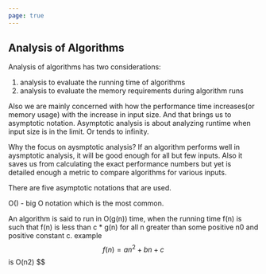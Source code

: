 ```yaml
---
page: true
---
```

## Analysis of Algorithms

Analysis of algorithms has two considerations:
1) analysis to evaluate the running time of algorithms
2) analysis to evaluate the memory requirements during algorithm runs

Also we are mainly concerned with how the performance time increases(or memory usage) with the increase in input size.
And that brings us to asymptotic notation.
Asymptotic analysis is about analyzing runtime when input size is in the limit. Or tends to infinity.
 
Why the focus on aysmptotic analysis?
If an algorithm performs well in aysmptotic analysis, it will be good enough for all but few inputs.
Also it saves us from calculating the exact performance numbers but yet is detailed enough a metric to compare algorithms for various inputs.


There are five asymptotic notations that are used.

O() - big O notation which is the most common.

An algorithm is said to run in O(g(n)) time, when the running time f(n) is such that f(n) is less than c * g(n) for all n greater than some positive n0 and positive constant c.
example 
$$ f(n) = an^2 + bn +c $$ is O(n2) $$

